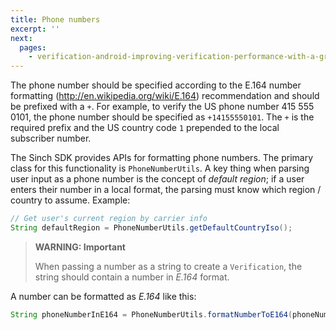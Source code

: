 ```yaml
---
title: Phone numbers
excerpt: ''
next:
  pages:
    - verification-android-improving-verification-performance-with-a-great-ui
---
```

The phone number should be specified according to the E.164 number formatting (<http://en.wikipedia.org/wiki/E.164>) recommendation and should be prefixed with a `+`. For example, to verify the US phone number 415 555 0101, the phone number should be specified as `+14155550101`. The `+` is the required prefix and the US country code `1` prepended to the local subscriber number.

The Sinch SDK provides APIs for formatting phone numbers. The primary class for this functionality is `PhoneNumberUtils`. A key thing when parsing user input as a phone number is the concept of *default region*; if a user enters their number in a local format, the parsing must know which region / country to assume. Example:
```java
// Get user's current region by carrier info
String defaultRegion = PhoneNumberUtils.getDefaultCountryIso();
```




> **WARNING: Important**    
>
> When passing a number as a string to create a `Verification`, the string should contain a number in *E.164* format.

A number can be formatted as *E.164* like this:
```java
String phoneNumberInE164 = PhoneNumberUtils.formatNumberToE164(phoneNumberString, defaultRegion);
```

